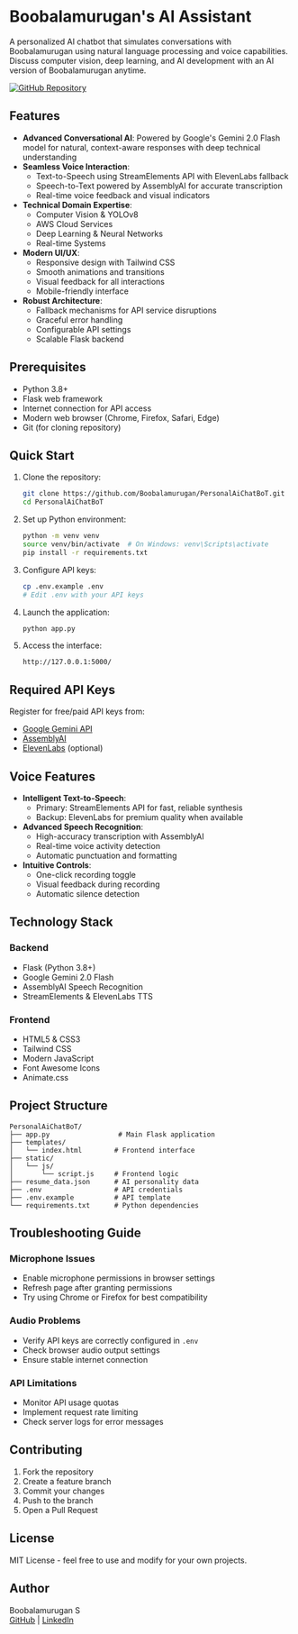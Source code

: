 # Boobalamurugan's AI Assistant

A personalized AI chatbot that simulates conversations with Boobalamurugan using natural language processing and voice capabilities. Discuss computer vision, deep learning, and AI development with an AI version of Boobalamurugan anytime.

[![GitHub Repository](https://img.shields.io/badge/GitHub-Repository-blue.svg)](https://github.com/Boobalamurugan/PersonalAiChatBoT.git)

## Features

- **Advanced Conversational AI**: Powered by Google's Gemini 2.0 Flash model for natural, context-aware responses with deep technical understanding
- **Seamless Voice Interaction**: 
  - Text-to-Speech using StreamElements API with ElevenLabs fallback
  - Speech-to-Text powered by AssemblyAI for accurate transcription
  - Real-time voice feedback and visual indicators
- **Technical Domain Expertise**: 
  - Computer Vision & YOLOv8
  - AWS Cloud Services
  - Deep Learning & Neural Networks
  - Real-time Systems
- **Modern UI/UX**: 
  - Responsive design with Tailwind CSS
  - Smooth animations and transitions
  - Visual feedback for all interactions
  - Mobile-friendly interface
- **Robust Architecture**:
  - Fallback mechanisms for API service disruptions
  - Graceful error handling
  - Configurable API settings
  - Scalable Flask backend

## Prerequisites

- Python 3.8+
- Flask web framework
- Internet connection for API access
- Modern web browser (Chrome, Firefox, Safari, Edge)
- Git (for cloning repository)

## Quick Start

1. Clone the repository:
   ```bash
   git clone https://github.com/Boobalamurugan/PersonalAiChatBoT.git
   cd PersonalAiChatBoT
   ```

2. Set up Python environment:
   ```bash
   python -m venv venv
   source venv/bin/activate  # On Windows: venv\Scripts\activate
   pip install -r requirements.txt
   ```

3. Configure API keys:
   ```bash
   cp .env.example .env
   # Edit .env with your API keys
   ```

4. Launch the application:
   ```bash
   python app.py
   ```

5. Access the interface:
   ```
   http://127.0.0.1:5000/
   ```

## Required API Keys

Register for free/paid API keys from:
- [Google Gemini API](https://makersuite.google.com/app/apikey)
- [AssemblyAI](https://www.assemblyai.com/dashboard/signup)
- [ElevenLabs](https://elevenlabs.io/sign-up) (optional)

## Voice Features

- **Intelligent Text-to-Speech**:
  - Primary: StreamElements API for fast, reliable synthesis
  - Backup: ElevenLabs for premium quality when available
- **Advanced Speech Recognition**:
  - High-accuracy transcription with AssemblyAI
  - Real-time voice activity detection
  - Automatic punctuation and formatting
- **Intuitive Controls**:
  - One-click recording toggle
  - Visual feedback during recording
  - Automatic silence detection

## Technology Stack

### Backend
- Flask (Python 3.8+)
- Google Gemini 2.0 Flash
- AssemblyAI Speech Recognition
- StreamElements & ElevenLabs TTS

### Frontend
- HTML5 & CSS3
- Tailwind CSS
- Modern JavaScript
- Font Awesome Icons
- Animate.css

## Project Structure

```
PersonalAiChatBoT/
├── app.py                 # Main Flask application
├── templates/
│   └── index.html        # Frontend interface
├── static/
│   └── js/
│       └── script.js     # Frontend logic
├── resume_data.json      # AI personality data
├── .env                  # API credentials
├── .env.example          # API template
└── requirements.txt      # Python dependencies
```

## Troubleshooting Guide

### Microphone Issues
- Enable microphone permissions in browser settings
- Refresh page after granting permissions
- Try using Chrome or Firefox for best compatibility

### Audio Problems
- Verify API keys are correctly configured in `.env`
- Check browser audio output settings
- Ensure stable internet connection

### API Limitations
- Monitor API usage quotas
- Implement request rate limiting
- Check server logs for error messages

## Contributing

1. Fork the repository
2. Create a feature branch
3. Commit your changes
4. Push to the branch
5. Open a Pull Request

## License

MIT License - feel free to use and modify for your own projects.

## Author

Boobalamurugan S  
[GitHub](https://github.com/Boobalamurugan) | [LinkedIn](https://linkedin.com/boobalamurugan)
